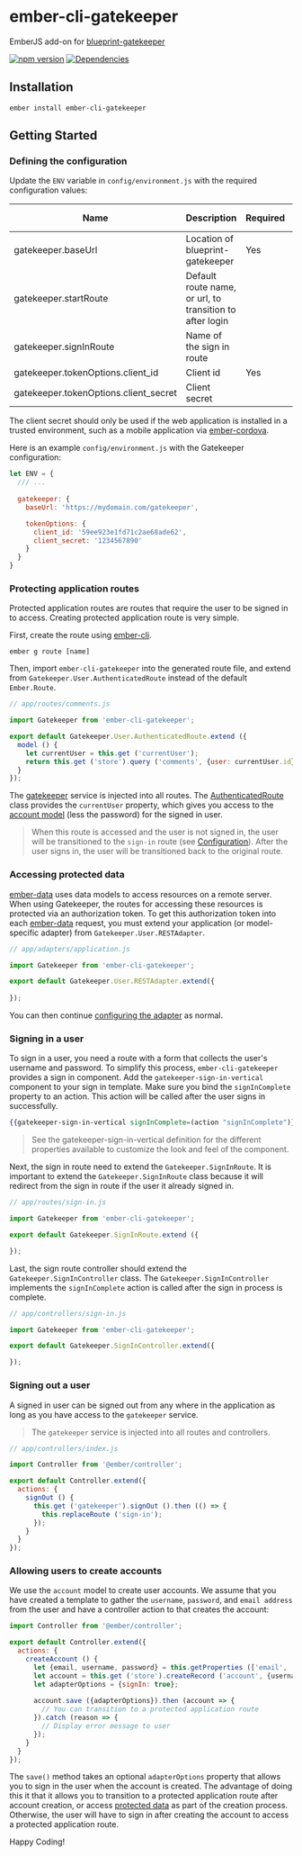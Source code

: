 ember-cli-gatekeeper
====================

EmberJS add-on for [blueprint-gatekeeper](https://github.com/onehilltech/blueprint-gatekeeper)

[![npm version](https://img.shields.io/npm/v/ember-cli-gatekeeper.svg?maxAge=2592000)](https://www.npmjs.com/package/ember-cli-gatekeeper)
[![Dependencies](https://david-dm.org/onehilltech/ember-cli-gatekeeper.svg)](https://david-dm.org/onehilltech/ember-cli-gatekeeper)

Installation
--------------

    ember install ember-cli-gatekeeper
    
Getting Started
----------------

### Defining the configuration

Update the `ENV` variable in `config/environment.js` with the required
configuration values:

| Name  | Description | Required | Default Value |
|-------|-------------|----------|---------------|
| gatekeeper.baseUrl | Location of blueprint-gatekeeper | Yes | |
| gatekeeper.startRoute | Default route name, or url, to transition to after login | | index |
| gatekeeper.signInRoute | Name of the sign in route | | sign-in |      
| gatekeeper.tokenOptions.client_id | Client id | Yes | |
| gatekeeper.tokenOptions.client_secret | Client secret | | |

The client secret should only be used if the web application is installed in
a trusted environment, such as a mobile application via [ember-cordova](http://embercordova.com/).

Here is an example `config/environment.js` with the Gatekeeper configuration:

```javascript 1.6
let ENV = {
  /// ...
  
  gatekeeper: {
    baseUrl: 'https://mydomain.com/gatekeeper',

    tokenOptions: {      
      client_id: '59ee923e1fd71c2ae68ade62',
      client_secret: '1234567890'
    }
  }
}
```

### Protecting application routes

Protected application routes are routes that require the user to be signed in
to access. Creating protected application route is very simple.
 
First, create the route using [ember-cli](https://ember-cli.com/).

    ember g route [name]
    
Then, import `ember-cli-gatekeeper` into the generated route file, and extend from
`Gatekeeper.User.AuthenticatedRoute` instead of the default `Ember.Route`.

```javascript 1.6
// app/routes/comments.js

import Gatekeeper from 'ember-cli-gatekeeper';

export default Gatekeeper.User.AuthenticatedRoute.extend ({
  model () {
    let currentUser = this.get ('currentUser');
    return this.get ('store').query ('comments', {user: currentUser.id});
  }
});
```

The [gatekeeper](https://github.com/onehilltech/ember-cli-gatekeeper/blob/master/addon/services/gatekeeper.js) 
service is injected into all routes. The 
[AuthenticatedRoute](https://github.com/onehilltech/ember-cli-gatekeeper/blob/master/addon/-lib/user/authenticated-route.js) 
class provides the `currentUser` property, which gives you access to the 
[account model](https://github.com/onehilltech/ember-cli-gatekeeper/blob/master/addon/models/account.js)
(less the password) for the signed in user.

> When this route is accessed and the user is not signed in, the user will
> be transitioned to the `sign-in` route (see [Configuration](#defining-the-configuration)). After
> the user signs in, the user will be transitioned back to the original route.

### Accessing protected data

[ember-data](https://github.com/emberjs/data) uses data models to access resources on 
a remote server. When using Gatekeeper, the routes for accessing these resources is
protected via an authorization token. To get this authorization token into each
[ember-data](https://github.com/emberjs/data) request, you must extend your application 
(or model-specific adapter) from `Gatekeeper.User.RESTAdapter`.

```javascript 1.6
// app/adapters/application.js

import Gatekeeper from 'ember-cli-gatekeeper';

export default Gatekeeper.User.RESTAdapter.extend({
  
});
```

You can then continue [configuring the adapter](https://emberjs.com/api/ember-data/2.16/classes/DS.RESTAdapter) 
as normal.

### Signing in a user

To sign in a user, you need a route with a form that collects the user's username
and password. To simplify this process, `ember-cli-gatekeeper` provides a sign in
component. Add the `gatekeeper-sign-in-vertical` component to your sign in template.
Make sure you bind the `signInComplete` property to an action. This action will be
called after the user signs in successfully.

```handlebars
{{gatekeeper-sign-in-vertical signInComplete=(action "signInComplete")}}
```

> See the gatekeeper-sign-in-vertical definition for the different properties available
> to customize the look and feel of the component.

Next, the sign in route need to extend the `Gatekeeper.SignInRoute`. It is important
to extend the `Gatekeeper.SignInRoute` class because it will redirect from the sign in
route if the user it already signed in.

```javascript 1.6
// app/routes/sign-in.js

import Gatekeeper from 'ember-cli-gatekeeper';

export default Gatekeeper.SignInRoute.extend ({

});
```

Last, the sign route controller should extend the `Gatekeeper.SignInController` class.
The `Gatekeeper.SignInController` implements the `signInComplete` action is called 
after the sign in process is complete.
 
```javascript 1.6
// app/controllers/sign-in.js

import Gatekeeper from 'ember-cli-gatekeeper';

export default Gatekeeper.SignInController.extend({

});
```

### Signing out a user

A signed in user can be signed out from any where in the application as long as you
have access to the `gatekeeper` service.

> The `gatekeeper` service is injected into all routes and controllers.

```javascript 1.6
// app/controllers/index.js

import Controller from '@ember/controller';

export default Controller.extend({
  actions: {
    signOut () {
      this.get ('gatekeeper').signOut ().then (() => {
        this.replaceRoute ('sign-in');
      });
    }
  }
});
```

### Allowing users to create accounts

We use the `account` model to create user accounts. We assume that you have
created a template to gather the `username`, `password`, and `email address`
from the user and have a controller action to that creates the account:

```javascript 1.6
import Controller from '@ember/controller';

export default Controller.extend({
  actions: {
    createAccount () {
      let {email, username, password} = this.getProperties (['email', 'username', 'password']);
      let account = this.get ('store').createRecord ('account', {username, password, email});
      let adapterOptions = {signIn: true};
      
      account.save ({adapterOptions}).then (account => {
        // You can transition to a protected application route
      }).catch (reason => {
        // Display error message to user
      });
    }
  }
});
```

The `save()` method takes an optional `adapterOptions` property that allows you to 
sign in the user when the account is created. The advantage of doing this it that 
it allows you to transition to a protected application route after account creation,
or access [protected data](#accessing-protected-data) as part of the creation process.
Otherwise, the user will have to sign in after creating the account to access a
protected application route.


Happy Coding!
